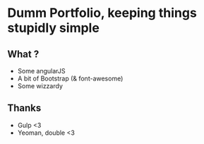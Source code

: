 # Dumm Portfolio, keeping things stupidly simple

## What ? 
- Some angularJS
- A bit of Bootstrap (& font-awesome) 
- Some wizzardy

## Thanks 
- Gulp <3 
- Yeoman, double <3 
